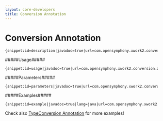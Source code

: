 ```yaml
---
layout: core-developers
title: Conversion Annotation
---
```


# Conversion Annotation



~~~~~~~
{snippet:id=description|javadoc=true|url=com.opensymphony.xwork2.conversion.annotations.Conversion}
~~~~~~~

#####Usage#####



~~~~~~~
{snippet:id=usage|javadoc=true|url=com.opensymphony.xwork2.conversion.annotations.Conversion}
~~~~~~~

#####Parameters#####



~~~~~~~
{snippet:id=parameters|javadoc=true|url=com.opensymphony.xwork2.conversion.annotations.Conversion}
~~~~~~~

#####Examples#####



~~~~~~~
{snippet:id=example|javadoc=true|lang=java|url=com.opensymphony.xwork2.conversion.annotations.Conversion}
~~~~~~~

Check also [TypeConversion Annotation](type-conversion-annotation.html) for more examples!